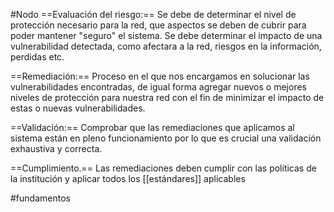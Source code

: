 #Nodo 
 ==Evaluación del riesgo:==
		Se debe de determinar el nivel de protección necesario para la red, que aspectos se deben de cubrir para poder mantener "seguro" el sistema.
		Se debe determinar el impacto de una vulnerabilidad detectada, como afectara a la red, riesgos en la información, perdidas etc.

==Remediación:== 
		Proceso en el que nos encargamos en solucionar las vulnerabilidades encontradas, de igual forma agregar nuevos o mejores niveles de protección para nuestra red con el fin de minimizar el impacto de estas o nuevas vulnerabilidades.

==Validación:==
		Comprobar que las remediaciones que aplicamos al sistema están en pleno funcionamiento por lo que es crucial una validación exhaustiva y correcta.

==Cumplimiento.== 
		Las remediaciones deben cumplir con las políticas de la institución y aplicar todos los [[estándares]] aplicables

#fundamentos 